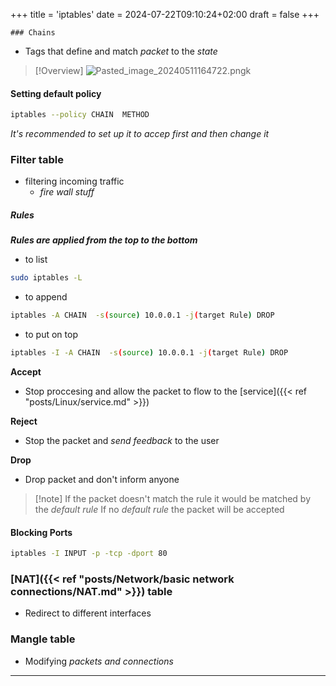 +++
title = 'iptables'
date = 2024-07-22T09:10:24+02:00
draft = false
+++

    ### Chains 
- Tags that  define and match *packet* to the *state*
>[!Overview]
>![Pasted_image_20240511164722.png](/Notes/Pasted_image_20240511164722.png)k
#### Setting default policy 

```bash
iptables --policy CHAIN  METHOD
```
 *It's recommended to set up it to accep first and then change it*

### Filter table
- filtering incoming traffic
	- *fire wall stuff*

##### Rules
***Rules are  applied from the top to the bottom*** 
 
 -  to list
```bash
sudo iptables -L
```

-  to append 
	
```bash 
iptables -A CHAIN  -s(source) 10.0.0.1 -j(target Rule) DROP
```

- to put on top 
```bash 
iptables -I -A CHAIN  -s(source) 10.0.0.1 -j(target Rule) DROP
```

**Accept** 
- Stop proccesing and allow the packet to flow to the [service]({{< ref "posts/Linux/service.md" >}})  

**Reject**
- Stop the packet and  *send feedback* to the user


**Drop** 
- Drop packet and don't inform anyone

>[!note] If the packet doesn't match the rule 
>it would be matched by the *default rule*
>If no *default rule* the packet will be accepted

#### Blocking  Ports
```bash
iptables -I INPUT -p -tcp -dport 80
```
### [NAT]({{< ref "posts/Network/basic network connections/NAT.md" >}}) table
- Redirect to different interfaces
### Mangle table
- Modifying *packets and connections*


----